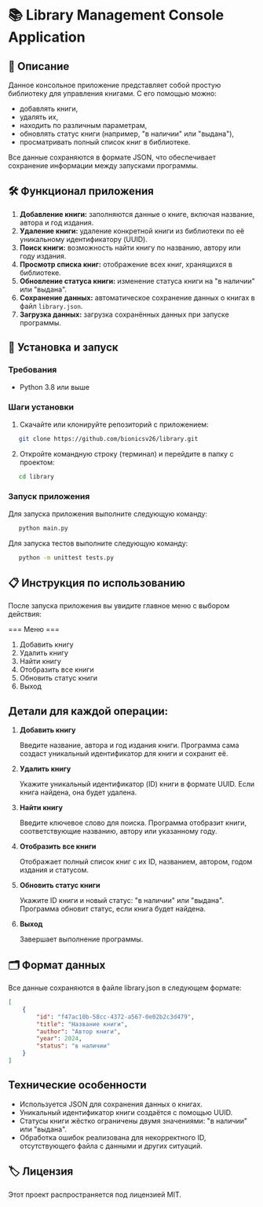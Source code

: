 # 📚 Library Management Console Application

## 📖 Описание

Данное консольное приложение представляет собой простую библиотеку для управления книгами. С его помощью можно:
- добавлять книги,
- удалять их,
- находить по различным параметрам,
- обновлять статус книги (например, "в наличии" или "выдана"),
- просматривать полный список книг в библиотеке.  

Все данные сохраняются в формате JSON, что обеспечивает сохранение информации между запусками программы.

## 🛠 Функционал приложения

1. **Добавление книги:** заполняются данные о книге, включая название, автора и год издания.
2. **Удаление книги:** удаление конкретной книги из библиотеки по её уникальному идентификатору (UUID).
3. **Поиск книги:** возможность найти книгу по названию, автору или году издания.
4. **Просмотр списка книг:** отображение всех книг, хранящихся в библиотеке.
5. **Обновление статуса книги:** изменение статуса книги на "в наличии" или "выдана".
6. **Сохранение данных:** автоматическое сохранение данных о книгах в файл `library.json`.
7. **Загрузка данных:** загрузка сохранённых данных при запуске программы.

## 🚀 Установка и запуск

### Требования
- Python 3.8 или выше

### Шаги установки
1. Скачайте или клонируйте репозиторий с приложением:
```bash
   git clone https://github.com/bionicsv26/library.git
```
2. Откройте командную строку (терминал) и перейдите в папку с проектом:
```bash
   cd library
```

### Запуск приложения
Для запуска приложения выполните следующую команду:
```bash
   python main.py
```
Для запуска тестов выполните следующую команду:
```bash
   python -m unittest tests.py 
```

## 📋 Инструкция по использованию
После запуска приложения вы увидите главное меню с выбором действия:

=== Меню ===
1. Добавить книгу
2. Удалить книгу
3. Найти книгу
4. Отобразить все книги
5. Обновить статус книги
6. Выход

## Детали для каждой операции:
1. **Добавить книгу**

    Введите название, автора и год издания книги. Программа сама создаст уникальный идентификатор для книги и сохранит её.
2. **Удалить книгу**

    Укажите уникальный идентификатор (ID) книги в формате UUID. Если книга найдена, она будет удалена.
3. **Найти книгу**

    Введите ключевое слово для поиска. Программа отобразит книги, соответствующие названию, автору или указанному году.
4. **Отобразить все книги**

    Отображает полный список книг с их ID, названием, автором, годом издания и статусом.
5. **Обновить статус книги**

    Укажите ID книги и новый статус: "в наличии" или "выдана". Программа обновит статус, если книга будет найдена.
6. **Выход**

    Завершает выполнение программы.

## 🗂 Формат данных
Все данные сохраняются в файле library.json в следующем формате:
```json
[
    {
        "id": "f47ac10b-58cc-4372-a567-0e02b2c3d479",
        "title": "Название книги",
        "author": "Автор книги",
        "year": 2024,
        "status": "в наличии"
    }
]
```

## Технические особенности
* Используется JSON для сохранения данных о книгах.
* Уникальный идентификатор книги создаётся с  помощью UUID.
* Статусы книги жёстко ограничены двумя значениями: "в наличии" или "выдана".
* Обработка ошибок реализована для некорректного ID, отсутствующего файла с данными и других ситуаций.

## 🏷 Лицензия
Этот проект распространяется под лицензией MIT.
